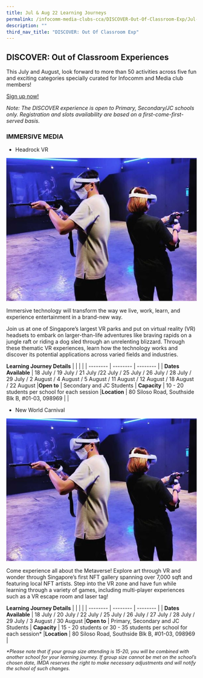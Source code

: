 ```yaml
---
title: Jul & Aug 22 Learning Journeys
permalink: /infocomm-media-clubs-cca/DISCOVER-Out-Of-Classroom-Exp/Jul-Aug-22
description: ""
third_nav_title: "DISCOVER: Out Of Classroom Exp"
---
```

## DISCOVER: Out of Classroom Experiences

This July and August, look forward to more than 50 activities across five fun and exciting categories specially curated for Infocomm and Media club members!

[Sign up now!]()

<i>Note: The DISCOVER experience is open to Primary, Secondary/JC schools only. Registration and slots availability are based on a first-come-first-served basis.</i>

### IMMERSIVE MEDIA
* Headrock VR

![](/images/Icmclub/New%20World%20Carnival%201.jpg)

Immersive technology will transform the way we live, work, learn, and experience entertainment in a brand-new way. 

Join us at one of Singapore’s largest VR parks and put on virtual reality (VR) headsets to embark on larger-than-life adventures like braving rapids on a jungle raft or riding a dog sled through an unrelenting blizzard. Through these thematic VR experiences, learn how the technology works and discover its potential applications across varied fields and industries. 

**Learning Journey Details**
|  |  | |
| -------- | -------- | -------- |
| **Dates Available**     | 18 July / 19 July /  21 July /22 July / 25 July / 26 July / 28 July / 29 July / 2 August / 4 August / 5 August /   11 August / 12 August / 18 August /  22 August
|**Open to** | Secondary and JC Students 
| **Capacity** | 10 - 20 students per school for each session
|**Location** | 80 Siloso Road, Southside Blk B, #01-03, 098969 |
|

* New World Carnival

![](/images/Icmclub/New%20World%20Carnival%201.jpg)

Come experience all about the Metaverse! Explore art through VR and wonder through Singapore’s first NFT gallery spanning over 7,000 sqft and featuring local NFT artists. Step into the VR zone and have fun while learning through a variety of games, including multi-player experiences such as a VR escape room and laser tag!

**Learning Journey Details**
|  |  | |
| -------- | -------- | -------- |
| **Dates Available**     | 18 July / 20 July /  22 July / 25 July / 26 July / 27 July / 28 July / 29 July / 3 August / 30 August 
|**Open to** | Primary, Secondary and JC Students 
| **Capacity** | 15 - 20 students or 30 - 35 students per school for each session*
|**Location** | 80 Siloso Road, Southside Blk B, #01-03, 098969 |

<i><p style="font-size:90%;"> *Please note that if your group size attending is 15-20, you will be combined with another school for your learning journey. If group size cannot be met on the school’s chosen date, IMDA reserves the right to make necessary adjustments and will notify the school of such changes.</i></p>
